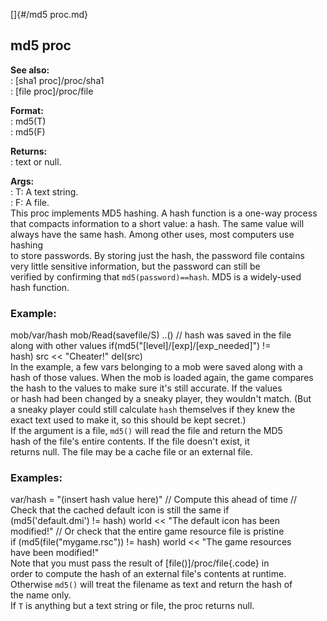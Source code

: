 []{#/md5 proc.md}    
## md5 proc    
**See also:**    
:   [sha1 proc]/proc/sha1    
:   [file proc]/proc/file    
<!-- -->    
**Format:**    
:   md5(T)    
:   md5(F)    
<!-- -->    
**Returns:**    
:   text or null.    
<!-- -->    
**Args:**    
:   T: A text string.    
:   F: A file.    
This proc implements MD5 hashing. A hash function is a one-way process    
that compacts information to a short value: a hash. The same value will    
always have the same hash. Among other uses, most computers use hashing    
to store passwords. By storing just the hash, the password file contains    
very little sensitive information, but the password can still be    
verified by confirming that `md5(password)==hash`. MD5 is a widely-used    
hash function.    
### Example:    
mob/var/hash mob/Read(savefile/S) ..() // hash was saved in the file    
along with other values if(md5(\"\[level\]/\[exp\]/\[exp_needed\]\") !=    
hash) src \<\< \"Cheater!\" del(src)    
In the example, a few vars belonging to a mob were saved along with a    
hash of those values. When the mob is loaded again, the game compares    
the hash to the values to make sure it\'s still accurate. If the values    
or hash had been changed by a sneaky player, they wouldn\'t match. (But    
a sneaky player could still calculate `hash` themselves if they knew the    
exact text used to make it, so this should be kept secret.)    
If the argument is a file, `md5()` will read the file and return the MD5    
hash of the file\'s entire contents. If the file doesn\'t exist, it    
returns null. The file may be a cache file or an external file.    
### Examples:    
var/hash = \"(insert hash value here)\" // Compute this ahead of time //    
Check that the cached default icon is still the same if    
(md5(\'default.dmi\') != hash) world \<\< \"The default icon has been    
modified!\" // Or check that the entire game resource file is pristine    
if (md5(file(\"mygame.rsc\")) != hash) world \<\< \"The game resources    
have been modified!\"    
Note that you must pass the result of [file()]/proc/file{.code} in    
order to compute the hash of an external file\'s contents at runtime.    
Otherwise `md5()` will treat the filename as text and return the hash of    
the name only.    
If `T` is anything but a text string or file, the proc returns null.  